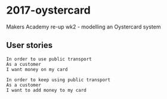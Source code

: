 # 2017-oystercard
Makers Academy re-up wk2 - modelling an Oystercard system

## User stories
```
In order to use public transport  
As a customer  
I want money on my card

In order to keep using public transport
As a customer
I want to add money to my card
```

